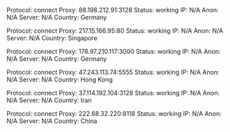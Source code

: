 Protocol: connect
Proxy: 88.198.212.91:3128
Status: working
IP: N/A
Anon: N/A
Server: N/A
Country: Germany

Protocol: connect
Proxy: 217.15.166.95:80
Status: working
IP: N/A
Anon: N/A
Server: N/A
Country: Singapore

Protocol: connect
Proxy: 176.97.210.117:3000
Status: working
IP: N/A
Anon: N/A
Server: N/A
Country: Germany

Protocol: connect
Proxy: 47.243.113.74:5555
Status: working
IP: N/A
Anon: N/A
Server: N/A
Country: Hong Kong

Protocol: connect
Proxy: 37.114.192.104:3128
Status: working
IP: N/A
Anon: N/A
Server: N/A
Country: Iran

Protocol: connect
Proxy: 222.68.32.220:8118
Status: working
IP: N/A
Anon: N/A
Server: N/A
Country: China

